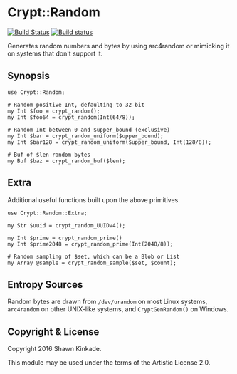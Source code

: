# Crypt::Random
[![Build Status](https://travis-ci.org/skinkade/crypt-random.svg?branch=master)](https://travis-ci.org/skinkade/crypt-random) [![Build status](https://ci.appveyor.com/api/projects/status/9w39bpjclskckwep/branch/master?svg=true)](https://ci.appveyor.com/project/skinkade/crypt-random)

Generates random numbers and bytes by using arc4random or mimicking it on
systems that don't support it.


## Synopsis
```
use Crypt::Random;

# Random positive Int, defaulting to 32-bit
my Int $foo = crypt_random();
my Int $foo64 = crypt_random(Int(64/8));

# Random Int between 0 and $upper_bound (exclusive)
my Int $bar = crypt_random_uniform($upper_bound);
my Int $bar128 = crypt_random_uniform($upper_bound, Int(128/8));

# Buf of $len random bytes
my Buf $baz = crypt_random_buf($len);
```

## Extra
Additional useful functions built upon the above primitives.
```
use Crypt::Random::Extra;

my Str $uuid = crypt_random_UUIDv4();

my Int $prime = crypt_random_prime()
my Int $prime2048 = crypt_random_prime(Int(2048/8));

# Random sampling of $set, which can be a Blob or List
my Array @sample = crypt_random_sample($set, $count);
```

## Entropy Sources
Random bytes are drawn from `/dev/urandom` on most Linux systems, `arc4random`
on other UNIX-like systems, and `CryptGenRandom()` on Windows.

## Copyright & License
Copyright 2016 Shawn Kinkade.

This module may be used under the terms of the Artistic License 2.0.
